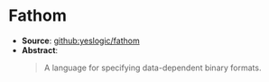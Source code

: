 # Fathom

- **Source**: [github:yeslogic/fathom](https://github.com/yeslogic/fathom/)
- **Abstract**:
  > A language for specifying data-dependent binary formats.
